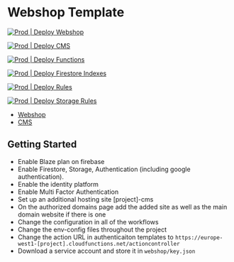 # Webshop Template

[![Prod | Deploy Webshop](https://github.com/Jaspero/webshop-template/actions/workflows/webshop.yml/badge.svg)](https://github.com/Jaspero/webshop-template/actions/workflows/webshop.yml)

[![Prod | Deploy CMS](https://github.com/Jaspero/webshop-template/actions/workflows/cms.yml/badge.svg)](https://github.com/Jaspero/webshop-template/actions/workflows/cms.yml)

[![Prod | Deploy Functions](https://github.com/Jaspero/webshop-template/actions/workflows/functions.yml/badge.svg)](https://github.com/Jaspero/webshop-template/actions/workflows/functions.yml)

[![Prod | Deploy Firestore Indexes](https://github.com/Jaspero/webshop-template/actions/workflows/indexes.yml/badge.svg)](https://github.com/Jaspero/webshop-template/actions/workflows/indexes.yml)

[![Prod | Deploy Rules](https://github.com/Jaspero/webshop-template/actions/workflows/rules.yml/badge.svg)](https://github.com/Jaspero/webshop-template/actions/workflows/rules.yml)

[![Prod | Deploy Storage Rules](https://github.com/Jaspero/webshop-template/actions/workflows/storage.yml/badge.svg)](https://github.com/Jaspero/webshop-template/actions/workflows/storage.yml)

- [Webshop](https://wonkawave.web.app/)
- [CMS](https://wonkawave-cms.web.app/)

## Getting Started

- Enable Blaze plan on firebase
- Enable Firestore, Storage, Authentication (including google authentication).
- Enable the identity platform
- Enable Multi Factor Authentication
- Set up an additional hosting site [project]-cms
- On the authorized domains page add the added site as well as the main domain website if there is one
- Change the configuration in all of the workflows
- Change the env-config files throughout the project
- Change the action URL in authenticaiton templates to `https://europe-west1-[project].cloudfunctions.net/actioncontroller`
- Download a service account and store it in `webshop/key.json`